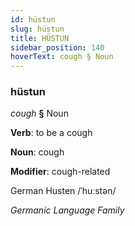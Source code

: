 ```yaml
---
id: hüstun
slug: hüstun
title: HÜSTUN
sidebar_position: 140
hoverText: cough § Noun
---
```


### hüstun

*cough* **§** Noun

**Verb**: to be a cough

**Noun**: cough

**Modifier**: cough-related

German Husten /ˈhuːstən/

*Germanic Language Family*
